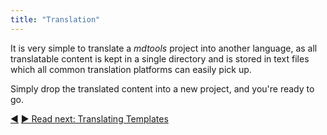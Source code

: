```yaml
---
title: "Translation"
---
```



It is very simple to translate a _mdtools_ project into another language, as all translatable content is kept in a single directory and is stored in text files which all common translation platforms can easily pick up. 

Simply drop the translated content into a new project, and you're ready to go.

<div class="bottom-nav">
<a href="reveal.js-builds.html" title="Back to: Styles and Assets for reveal.js Builds">◀</a> <a href="translating-templates.html" title="Read next: Translating Templates">▶ Read next: Translating Templates</a>
</div>


<script type="text/javascript">
Mousetrap.bind('g n', function() {
    window.location.href = 'translating-templates.html';
    return false;
});
</script>

